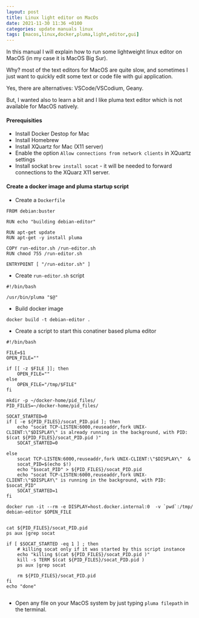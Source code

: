 ```yaml
---
layout: post
title: Linux light editor on MacOs
date: 2021-11-30 11:36 +0100
categories: update manuals linux 
tags: [macos,linux,docker,pluma,light,editor,gui]
---
```


In this  manual I will explain how to run some lightweight linux editor on MacOS (in my case it is MacOS Big Sur). 

Why? most of the text editors for MacOS are quite slow, and sometimes I just want  to quickly edit some text or code file with gui application. 

Yes, there are alternatives: 
VSCode/VSCodium, Geany. 

But, I wanted also to learn a bit and I like pluma text editor which is not available for MacOS natively. 

#### Prerequisities

* Install Docker Destop for Mac
* Install Homebrew
* Install XQuartz for Mac (X11 server)
* Enable the option `Allow connections from network clients` in XQuartz settings
* Install sockat `brew install socat` - it will be needed to forward connections to the XQuarz X11 server. 

#### Create a docker image and pluma startup script

* Create a `Dockerfile`

```
FROM debian:buster

RUN echo "building debian-editor"

RUN apt-get update
RUN apt-get -y install pluma

COPY run-editor.sh /run-editor.sh
RUN chmod 755 /run-editor.sh

ENTRYPOINT [ "/run-editor.sh" ]

```

* Create `run-editor.sh`  script

```
#!/bin/bash 

/usr/bin/pluma "$@"
```

* Build docker image

```
docker build -t debian-editor .
```

* Create a script to start this conatiner based pluma editor

```
#!/bin/bash

FILE=$1
OPEN_FILE=""

if [[ -z $FILE ]]; then 
    OPEN_FILE=""
else 
    OPEN_FILE="/tmp/$FILE"
fi 

mkdir -p ~/docker-home/pid_files/
PID_FILES=~/docker-home/pid_files/

SOCAT_STARTED=0
if [ -e ${PID_FILES}/socat_PID.pid ]; then 
    echo "socat TCP-LISTEN:6000,reuseaddr,fork UNIX-CLIENT:\"$DISPLAY\" is already running in the background, with PID: $(cat ${PID_FILES}/socat_PID.pid )"
    SOCAT_STARTED=0

else 
    socat TCP-LISTEN:6000,reuseaddr,fork UNIX-CLIENT:\"$DISPLAY\"  & 
    socat_PID=$(echo $!)
    echo "$socat_PID" > ${PID_FILES}/socat_PID.pid
    echo "socat TCP-LISTEN:6000,reuseaddr,fork UNIX-CLIENT:\"$DISPLAY\" is running in the background, with PID: $socat_PID"
    SOCAT_STARTED=1
fi 

docker run -it --rm -e DISPLAY=host.docker.internal:0  -v `pwd`:/tmp/ debian-editor $OPEN_FILE


cat ${PID_FILES}/socat_PID.pid
ps aux |grep socat 

if [ $SOCAT_STARTED -eq 1 ] ; then 
    # killing socat only if it was started by this script instance
    echo "killing $(cat ${PID_FILES}/socat_PID.pid )"
    kill -s TERM $(cat ${PID_FILES}/socat_PID.pid )
    ps aux |grep socat 

    rm ${PID_FILES}/socat_PID.pid
fi 
echo "done"


```

* Open any file on your MacOS system by just typing `pluma filepath` in the terminal.



